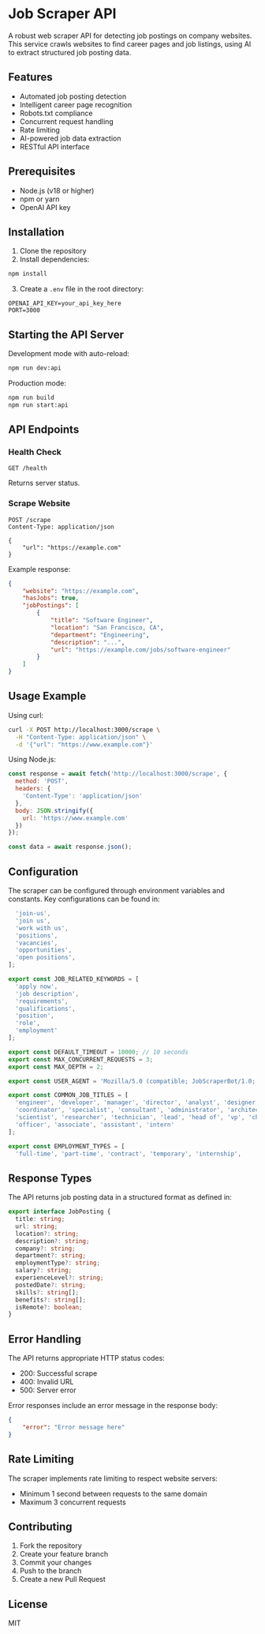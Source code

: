 # Job Scraper API

A robust web scraper API for detecting job postings on company websites. This service crawls websites to find career pages and job listings, using AI to extract structured job posting data.

## Features

- Automated job posting detection
- Intelligent career page recognition
- Robots.txt compliance
- Concurrent request handling
- Rate limiting
- AI-powered job data extraction
- RESTful API interface

## Prerequisites

- Node.js (v18 or higher)
- npm or yarn
- OpenAI API key

## Installation

1. Clone the repository
2. Install dependencies:
```bash
npm install
```

3. Create a `.env` file in the root directory:
```
OPENAI_API_KEY=your_api_key_here
PORT=3000
```

## Starting the API Server

Development mode with auto-reload:
```bash
npm run dev:api
```

Production mode:
```bash
npm run build
npm run start:api
```

## API Endpoints

### Health Check
```
GET /health
```
Returns server status.

### Scrape Website
```
POST /scrape
Content-Type: application/json

{
    "url": "https://example.com"
}
```

Example response:
```json
{
    "website": "https://example.com",
    "hasJobs": true,
    "jobPostings": [
        {
            "title": "Software Engineer",
            "location": "San Francisco, CA",
            "department": "Engineering",
            "description": "...",
            "url": "https://example.com/jobs/software-engineer"
        }
    ]
}
```

## Usage Example

Using curl:
```bash
curl -X POST http://localhost:3000/scrape \
  -H "Content-Type: application/json" \
  -d '{"url": "https://www.example.com"}'
```

Using Node.js:
```javascript
const response = await fetch('http://localhost:3000/scrape', {
  method: 'POST',
  headers: {
    'Content-Type': 'application/json'
  },
  body: JSON.stringify({
    url: 'https://www.example.com'
  })
});

const data = await response.json();
```

## Configuration

The scraper can be configured through environment variables and constants. Key configurations can be found in:


```4:37:src/config/constants.ts
  'join-us',
  'join us',
  'work with us',
  'positions',
  'vacancies',
  'opportunities', 
  'open positions',
];

export const JOB_RELATED_KEYWORDS = [
  'apply now',
  'job description',
  'requirements',
  'qualifications',
  'position',
  'role',
  'employment'
];

export const DEFAULT_TIMEOUT = 10000; // 10 seconds
export const MAX_CONCURRENT_REQUESTS = 3;
export const MAX_DEPTH = 2;

export const USER_AGENT = 'Mozilla/5.0 (compatible; JobScraperBot/1.0; +http://example.com/bot)';

export const COMMON_JOB_TITLES = [
  'engineer', 'developer', 'manager', 'director', 'analyst', 'designer',
  'coordinator', 'specialist', 'consultant', 'administrator', 'architect',
  'scientist', 'researcher', 'technician', 'lead', 'head of', 'vp', 'chief',
  'officer', 'associate', 'assistant', 'intern'
];

export const EMPLOYMENT_TYPES = [
  'full-time', 'part-time', 'contract', 'temporary', 'internship',
```


## Response Types

The API returns job posting data in a structured format as defined in:


```1:15:src/types/index.ts
export interface JobPosting {
  title: string;
  url: string;
  location?: string;
  description?: string;
  company?: string;
  department?: string;
  employmentType?: string;
  salary?: string;
  experienceLevel?: string;
  postedDate?: string;
  skills?: string[];
  benefits?: string[];
  isRemote?: boolean;
}
```


## Error Handling

The API returns appropriate HTTP status codes:
- 200: Successful scrape
- 400: Invalid URL
- 500: Server error

Error responses include an error message in the response body:
```json
{
    "error": "Error message here"
}
```

## Rate Limiting

The scraper implements rate limiting to respect website servers:
- Minimum 1 second between requests to the same domain
- Maximum 3 concurrent requests

## Contributing

1. Fork the repository
2. Create your feature branch
3. Commit your changes
4. Push to the branch
5. Create a new Pull Request

## License

MIT